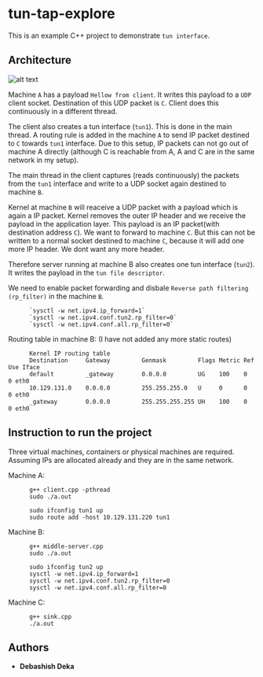 # tun-tap-explore

This is an example C++ project to demonstrate `tun interface`.

## Architecture
![alt text](https://github.com/ddeka0/tun-tap-explore/blob/ddeka0-patch-1/tun-tap%20(3).png)

Machine `A` has a payload `Hellow from client`. It writes this payload to a `UDP` client socket. Destination of this UDP packet is `C`. Client does this continuously in a different thread.

The client also creates a tun interface (`tun1`). This is done in the main thread. A routing rule is added in the machine `A` to send IP packet destined to `C` towards `tun1` interface. Due to this setup, IP packets can not go out of machine A directly (although C is reachable from A, A and C are in the same network in my setup).

The main thread in the client captures (reads continuously) the packets from the `tun1` interface and write to a UDP socket again destined to machine `B`. 

Kernel at machine `B` will reaceive a UDP packet with a payload which is again a IP packet. Kernel removes the outer IP header and we receive the payload in the application layer. This payload is an IP packet(with destination address `C`). We want to forward to machine `C`. But this can not be written to a normal socket destined to machine `C`, because it will add one more IP header. We dont want any more header. 

Therefore server running at machine B also creates one tun interface (`tun2`). It writes the payload in the `tun file descriptor`. 

We need to enable packet forwarding and disbale `Reverse path filtering (rp_filter)` in the machine `B`.

          `sysctl -w net.ipv4.ip_forward=1`
          `sysctl -w net.ipv4.conf.tun2.rp_filter=0`
          `sysctl -w net.ipv4.conf.all.rp_filter=0`

Routing table in machine B: (I have not added any more static routes)
          
          Kernel IP routing table
          Destination     Gateway         Genmask         Flags Metric Ref    Use Iface
          default         _gateway        0.0.0.0         UG    100    0        0 eth0
          10.129.131.0    0.0.0.0         255.255.255.0   U     0      0        0 eth0
          _gateway        0.0.0.0         255.255.255.255 UH    100    0        0 eth0

## Instruction to run the project

Three virtual machines, containers or physical machines are required. Assuming IPs are allocated already and they are in the same network.

Machine A:
          
          g++ client.cpp -pthread
          sudo ./a.out
          
          sudo ifconfig tun1 up
          sudo route add -host 10.129.131.220 tun1
Machine B:

          g++ middle-server.cpp
          sudo ./a.out
          
          sudo ifconfig tun2 up
          sysctl -w net.ipv4.ip_forward=1
          sysctl -w net.ipv4.conf.tun2.rp_filter=0
          sysctl -w net.ipv4.conf.all.rp_filter=0
Machine C:
          
          g++ sink.cpp
          ./a.out
          
          
## Authors

* **Debashish Deka** 
